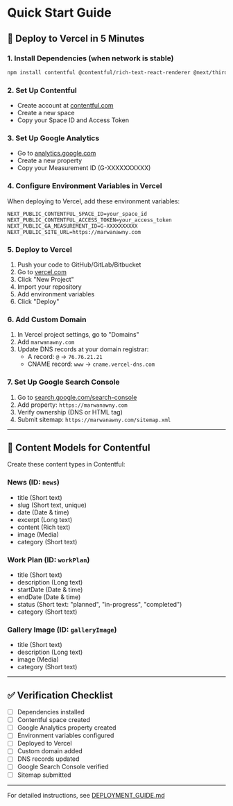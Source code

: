# Quick Start Guide

## 🚀 Deploy to Vercel in 5 Minutes

### 1. Install Dependencies (when network is stable)
```bash
npm install contentful @contentful/rich-text-react-renderer @next/third-parties
```

### 2. Set Up Contentful
- Create account at [contentful.com](https://contentful.com)
- Create a new space
- Copy your Space ID and Access Token

### 3. Set Up Google Analytics
- Go to [analytics.google.com](https://analytics.google.com)
- Create a new property
- Copy your Measurement ID (G-XXXXXXXXXX)

### 4. Configure Environment Variables in Vercel
When deploying to Vercel, add these environment variables:

```
NEXT_PUBLIC_CONTENTFUL_SPACE_ID=your_space_id
NEXT_PUBLIC_CONTENTFUL_ACCESS_TOKEN=your_access_token
NEXT_PUBLIC_GA_MEASUREMENT_ID=G-XXXXXXXXXX
NEXT_PUBLIC_SITE_URL=https://marwanawny.com
```

### 5. Deploy to Vercel
1. Push your code to GitHub/GitLab/Bitbucket
2. Go to [vercel.com](https://vercel.com)
3. Click "New Project"
4. Import your repository
5. Add environment variables
6. Click "Deploy"

### 6. Add Custom Domain
1. In Vercel project settings, go to "Domains"
2. Add `marwanawny.com`
3. Update DNS records at your domain registrar:
   - A record: `@` → `76.76.21.21`
   - CNAME record: `www` → `cname.vercel-dns.com`

### 7. Set Up Google Search Console
1. Go to [search.google.com/search-console](https://search.google.com/search-console)
2. Add property: `https://marwanawny.com`
3. Verify ownership (DNS or HTML tag)
4. Submit sitemap: `https://marwanawny.com/sitemap.xml`

---

## 📝 Content Models for Contentful

Create these content types in Contentful:

### News (ID: `news`)
- title (Short text)
- slug (Short text, unique)
- date (Date & time)
- excerpt (Long text)
- content (Rich text)
- image (Media)
- category (Short text)

### Work Plan (ID: `workPlan`)
- title (Short text)
- description (Long text)
- startDate (Date & time)
- endDate (Date & time)
- status (Short text: "planned", "in-progress", "completed")
- category (Short text)

### Gallery Image (ID: `galleryImage`)
- title (Short text)
- description (Long text)
- image (Media)
- category (Short text)

---

## ✅ Verification Checklist

- [ ] Dependencies installed
- [ ] Contentful space created
- [ ] Google Analytics property created
- [ ] Environment variables configured
- [ ] Deployed to Vercel
- [ ] Custom domain added
- [ ] DNS records updated
- [ ] Google Search Console verified
- [ ] Sitemap submitted

---

For detailed instructions, see [DEPLOYMENT_GUIDE.md](./DEPLOYMENT_GUIDE.md)
